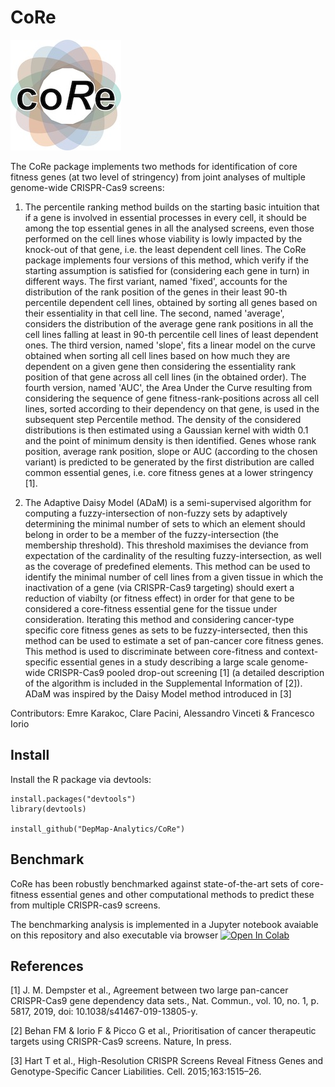 # CoRe
![alt text](https://github.com/DepMap-Analytics/CoRe/blob/master/web/coRe_logo.jpg)

The CoRe package implements two methods for identification of core fitness genes (at two level of stringency) from joint analyses of multiple genome-wide CRISPR-Cas9 screens: 

1) The percentile ranking method builds on the starting basic intuition that if a gene is involved in essential processes in every cell, it should be among the top essential genes in all the analysed screens, even those performed on the cell lines whose viability is lowly impacted by the knock-out of that gene, i.e. the least dependent cell lines. The CoRe package implements four versions of this method, which verify if the starting assumption is satisfied for (considering each gene in turn) in different ways. The first variant, named 'fixed', accounts for the distribution of the rank position of the genes in their least 90-th percentile dependent cell lines, obtained by sorting all genes based on their essentiality in that cell line. The second, named 'average', considers the distribution of the average gene rank positions in all the cell lines falling at least in 90-th percentile cell lines of least dependent ones.
The third version, named 'slope', fits a linear model on the curve obtained when sorting all cell lines based on how much they are dependent on a given gene then considering the essentiality rank position of that gene across all cell lines (in the obtained order). The fourth version, named 'AUC', the Area Under the Curve resulting from considering the sequence of gene fitness-rank-positions across all cell lines, sorted according to their dependency on that gene, is used in the subsequent step Percentile method.
The density of the considered distributions is then estimated using a Gaussian kernel with width 0.1 and
the point of minimum density is then identified. Genes whose rank position, average rank position, slope or AUC (according to the chosen variant) is predicted to be generated by the first distribution are called common essential genes, i.e. core fitness genes at a lower stringency [1]. 

2) The Adaptive Daisy Model (ADaM) is a semi-supervised algorithm for computing a fuzzy-intersection of non-fuzzy sets by adaptively determining the minimal number of sets to which an element should belong in order to be a member of the fuzzy-intersection (the membership threshold). This threshold maximises the deviance from expectation of the cardinality of the resulting fuzzy-intersection, as well as the coverage of predefined elements.
This method can be used to identify the minimal number of cell lines from a given tissue in which the inactivation of a gene (via CRISPR-Cas9 targeting) should exert a reduction of viabilty (or fitness effect) in order for that gene to be considered a core-fitness essential gene for the tissue under consideration. Iterating this method and considering cancer-type specific core fitness genes as sets to be fuzzy-intersected, then this method can be used to estimate a set of pan-cancer core fitness genes.
This method is used to discriminate between core-fitness and context-specific essential genes in a study describing a large scale genome-wide CRISPR-Cas9 pooled drop-out screening [1] (a detailed description of the algorithm is included in the Supplemental Information of [2]). ADaM was inspired by the Daisy Model method introduced in [3]

Contributors: Emre Karakoc, Clare Pacini, Alessandro Vinceti & Francesco Iorio

Install
--

Install the R package via devtools:

```
install.packages("devtools")
library(devtools)

install_github("DepMap-Analytics/CoRe")
```

Benchmark
--

CoRe has been robustly benchmarked against state-of-the-art sets of core-fitness essential genes and other computational
methods to predict these from multiple CRISPR-cas9 screens.

The benchmarking analysis is implemented in a Jupyter notebook avaiable on this repository and also executable via browser [![Open In Colab](https://colab.research.google.com/assets/colab-badge.svg)](https://colab.research.google.com/github/DepMap-Analytics/CoRe/blob/master/notebooks/CoRe_Benchmarking.ipynb)


References
--

[1] J. M. Dempster et al., Agreement between two large pan-cancer CRISPR-Cas9 gene dependency data sets., Nat. Commun., vol. 10, no. 1, p. 5817, 2019, doi: 10.1038/s41467-019-13805-y.

[2] Behan FM & Iorio F & Picco G et al., Prioritisation of cancer therapeutic targets using CRISPR-Cas9 screens. Nature, In press.

[3] Hart T et al., High-Resolution CRISPR Screens Reveal Fitness Genes and Genotype-Specific Cancer Liabilities. Cell. 2015;163:1515–26.
